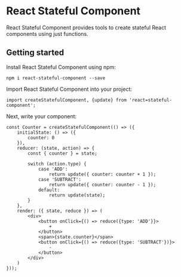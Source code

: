 # React Stateful Component

React Stateful Component provides tools to create stateful React components using just functions.

## Getting started

Install React Stateful Component using npm:

`npm i react-stateful-component --save`

Import React Stateful Component into your project:

```
import createStatefulComponent, {update} from 'react=stateful-component';
```
Next, write your component:

```
const Counter = createStatefulComponent(() => ({
    initialState: () => ({
        counter: 0
    }),
    reducer: (state, action) => {
        const { counter } = state;

        switch (action.type) {
            case 'ADD':
                return update({ counter: counter + 1 });
            case 'SUBTRACT':
                return update({ counter: counter - 1 });
            default:
                return update(state);
        }
    },
    render: ({ state, reduce }) => (
        <div>
            <button onClick={() => reduce({type: 'ADD'}}>
                +
            </button>
            <span>{state.counter}</span>
            <button onClick={() => reduce({type: 'SUBTRACT'})}>
                -
            </button>
        </div>
    )
}));
```
